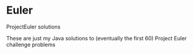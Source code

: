 # Euler
ProjectEuler solutions

These are just my Java solutions to (eventually the first 60) Project Euler challenge problems
